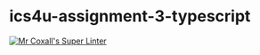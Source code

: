 # ics4u-assignment-3-typescript

[![Mr Coxall's Super Linter](https://github.com/Ethan-Prieur1/ics4u-assignment-3-typescript/workflows/Mr%20Coxall's%20Super%20Linter/badge.svg)](https://github.com/Ethan-Prieur1/ics4u-assignment-3-typescript/actions/)
